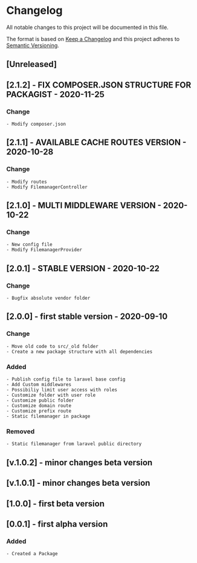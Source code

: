 # Changelog
All notable changes to this project will be documented in this file.

The format is based on [Keep a Changelog](http://keepachangelog.com/en/1.0.0/)
and this project adheres to [Semantic Versioning](http://semver.org/spec/v2.0.0.html).

## [Unreleased]
## [2.1.2] - FIX COMPOSER.JSON STRUCTURE FOR PACKAGIST - 2020-11-25
### Change
    - Modify composer.json

## [2.1.1] - AVAILABLE CACHE ROUTES VERSION - 2020-10-28
### Change
    - Modify routes
    - Modify FilemanagerController

## [2.1.0] - MULTI MIDDLEWARE VERSION - 2020-10-22
### Change
    - New config file
    - Modify FilemanagerProvider

## [2.0.1] - STABLE VERSION - 2020-10-22
### Change
    - Bugfix absolute vendor folder

## [2.0.0]   - first stable version - 2020-09-10
### Change
    - Move old code to src/_old folder
    - Create a new package structure with all dependencies
### Added
    - Publish config file to laravel base config
    - Add Custom middlewares
    - Possibiliy limit user access with roles
    - Customize folder with user role
    - Customize public folder
    - Customize domain route
    - Customize prefix route
    - Static filemanager in package
### Removed
    - Static filemanager from laravel public directory

## [v.1.0.2] - minor changes beta version

## [v.1.0.1] - minor changes beta version

## [1.0.0]   - first beta version

## [0.0.1]   - first alpha version
### Added
    - Created a Package





